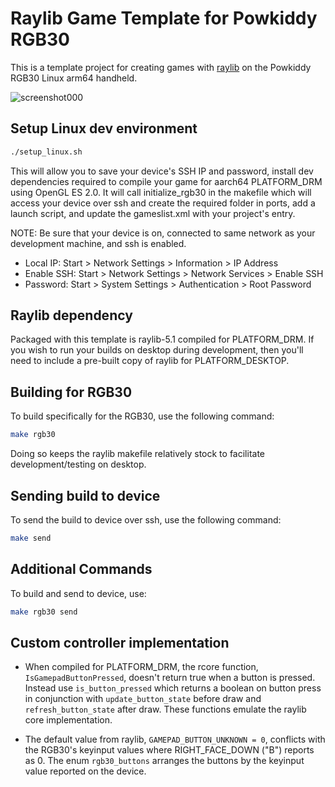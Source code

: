 # Raylib Game Template for Powkiddy RGB30

This is a template project for creating games with [raylib](https://www.github.com/raysan5/raylib) on the Powkiddy RGB30 Linux arm64 handheld.

![screenshot000](https://github.com/savaughn/raylib-rgb30-template/assets/25937456/782759a7-2b84-495b-8aa2-750318e60af0)

## Setup Linux dev environment

```bash
./setup_linux.sh
```
This will allow you to save your device's SSH IP and password, install dev dependencies required to compile your game for aarch64 PLATFORM_DRM using OpenGL ES 2.0. It will call initialize_rgb30 in the makefile which will access your device over ssh and create the required folder in ports, add a launch script, and update the gameslist.xml with your project's entry.

NOTE: Be sure that your device is on, connected to same network as your development machine, and ssh is enabled.

 - Local IP: Start > Network Settings > Information > IP Address
 - Enable SSH: Start > Network Settings > Network Services > Enable SSH
 - Password: Start > System Settings > Authentication > Root Password

## Raylib dependency

Packaged with this template is raylib-5.1 compiled for PLATFORM_DRM. If you wish to run your builds on desktop during development, then you'll need to include a pre-built copy of raylib for PLATFORM_DESKTOP.

## Building for RGB30

To build specifically for the RGB30, use the following command:

```bash
make rgb30
```
Doing so keeps the raylib makefile relatively stock to facilitate development/testing on desktop.

## Sending build to device

To send the build to device over ssh, use the following command:

```bash
make send
```

## Additional Commands

To build and send to device, use:

```bash
make rgb30 send
```
## Custom controller implementation

- When compiled for PLATFORM_DRM, the rcore function, `IsGamepadButtonPressed`, doesn't return true when a button is pressed. Instead use `is_button_pressed` which returns a boolean on button press in conjunction with `update_button_state` before draw and `refresh_button_state` after draw. These functions emulate the raylib core implementation.

- The default value from raylib, `GAMEPAD_BUTTON_UNKNOWN = 0`, conflicts with the RGB30's keyinput values where RIGHT_FACE_DOWN ("B") reports as 0. The enum `rgb30_buttons` arranges the buttons by the keyinput value reported on the device.

